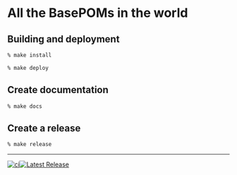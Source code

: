 # All the BasePOMs in the world

## Building and deployment

```bash
% make install

% make deploy
```

## Create documentation

```bash
% make docs
```

## Create a release

```bash
% make release
```


----

[![ci](https://github.com/basepom/basepom/workflows/ci/badge.svg)](https://github.com/basepom/basepom/actions?query=workflow%3Aci)[![Latest Release](https://maven-badges.herokuapp.com/maven-central/org.basepom/build-basepom-root/badge.svg)](http://search.maven.org/#search%7Cgav%7C1%7Cg%3A%22org.basepom%22%20AND%20a%3A%22build-basepom-root%22)

